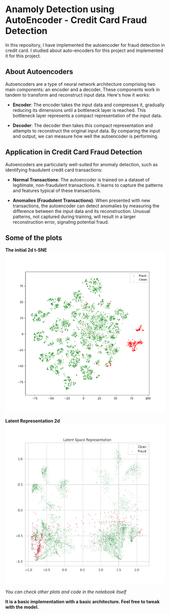 # Anamoly Detection using AutoEncoder - Credit Card Fraud Detection

In this repository, I have implemented the autoencoder for fraud detection in credit card. I studied about auto-encoders for this 
project and implemented it for this project. 

## About Autoencoders
Autoencoders are a type of neural network architecture comprising two main components: an encoder and a decoder. These components work in tandem to transform and reconstruct input data. Here's how it works:

- **Encoder**: The encoder takes the input data and compresses it, gradually reducing its dimensions until a bottleneck layer is reached. This bottleneck layer represents a compact representation of the input data.

- **Decoder**: The decoder then takes this compact representation and attempts to reconstruct the original input data. By comparing the input and output, we can measure how well the autoencoder is performing.

## Application in Credit Card Fraud Detection
Autoencoders are particularly well-suited for anomaly detection, such as identifying fraudulent credit card transactions:

- **Normal Transactions**: The autoencoder is trained on a dataset of legitimate, non-fraudulent transactions. It learns to capture the patterns and features typical of these transactions.

- **Anomalies (Fraudulent Transactions)**: When presented with new transactions, the autoencoder can detect anomalies by measuring the difference between the input data and its reconstruction. Unusual patterns, not captured during training, will result in a larger reconstruction error, signaling potential fraud.

## Some of the plots
**The initial 2d t-SNE**
![](plots/t-SNE_initial2d.png)

**Latent Representation 2d**
![](plots/latent_representation_2d.png)

*You can check other plots and code in the notebook itself*

**It is a basic implementation with a basic architecture. Feel free to tweak with the model.**